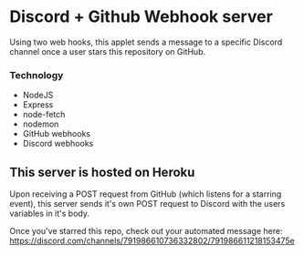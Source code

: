 # Discord + Github Webhook server

Using two web hooks, this applet sends a message to a specific Discord channel once a user stars this repository on GitHub.


### Technology

* NodeJS
* Express
* node-fetch
* nodemon
* GitHub webhooks
* Discord webhooks

## This server is hosted on Heroku

Upon receiving a POST request from GitHub (which listens for a starring event), this server sends it's own POST request to Discord with the users variables in it's body.

Once you've starred this repo, check out your automated message here:
https://discord.com/channels/791986610736332802/791986611218153475e

